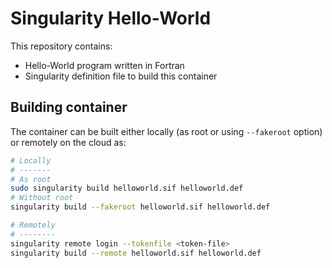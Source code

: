 # Singularity Hello-World

This repository contains:

- Hello-World program written in Fortran
- Singularity definition file to build this container


## Building container

The container can be built either locally (as root or using `--fakeroot` option) or remotely on the cloud as:

```bash
# Locally
# -------
# As root
sudo singularity build helloworld.sif helloworld.def
# Without root
singularity build --fakeroot helloworld.sif helloworld.def

# Remotely
# --------
singularity remote login --tokenfile <token-file>
singularity build --remote helloworld.sif helloworld.def
```
